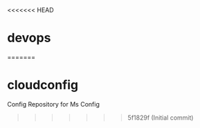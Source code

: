 <<<<<<< HEAD
# devops
=======
# cloudconfig
Config Repository for Ms Config
>>>>>>> 5f1829f (Initial commit)
